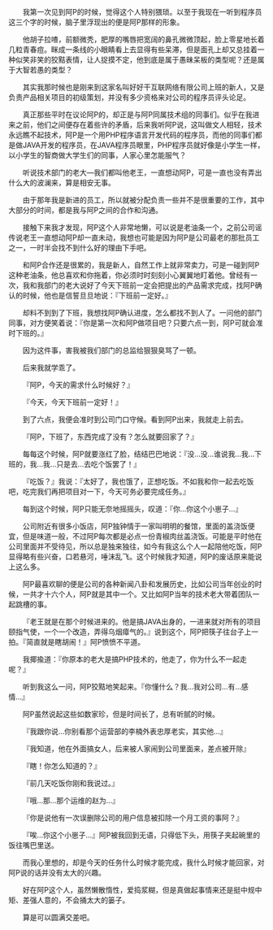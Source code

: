 &emsp;&emsp;我第一次见到阿P的时候，觉得这个人特别猥琐。以至于我现在一听到程序员这三个字的时候，脑子里浮现出的便是阿P那样的形象。

&emsp;&emsp;他胡子拉喳，前额微秃，肥厚的嘴唇把宽阔的鼻孔微微顶起，脸上零星地长着几粒青春痘。眯成一条线的小眼睛看上去显得有些呆滞，但是面孔上却又总挂着一种似笑非笑的狡黠表情，让人捉摸不定，他到底是属于愚昧呆板的类型呢？还是属于大智若愚的类型？

&emsp;&emsp;其实我那时候也是刚来到这家名叫好好干互联网络有限公司上班的新人，又是负责产品相关项目的初级策划，并没有多少资格来对公司的程序员评头论足。

&emsp;&emsp;真正那些平时在议论阿P的，却正是与阿P同属技术组的同事们。似乎在我进来之前，他们之间便存在着些许的矛盾，后来我听阿P说，这叫做文人相轻，技术永远瞧不起技术，阿P是一个用PHP程序语言开发代码的程序员，而他的同事们都是做JAVA开发的程序员，在JAVA程序员眼里，PHP程序员就好像是小学生一样，以小学生的智商做大学生们的同事，人家心里怎能服气？

&emsp;&emsp;听说技术部门的老大—我们都叫他老王，一直想动阿P，可是一直也没有弄出什么大的波澜来，算是相安无事。

&emsp;&emsp;由于那年我是新进的员工，所以就被分配负责一些并不是很重要的工作，其中大部分的时间，都是我与阿P之间的合作和沟通。

&emsp;&emsp;接触下来我才发现，阿P这个人非常地懒，可以说是老油条一个，之前公司谣传说老王一直想动阿P却一直未动，我想也可能是因为阿P是公司最老的那批员工之一，一时半会找不到什么好的理由下手吧。

&emsp;&emsp;和阿P合作还是很累的，我是新人，自然工作上就非常卖力，可是一碰到阿P这种老油条，他总喜欢和你拖着，你必须时时刻刻小心翼翼地盯着他。曾经有一次，我和我部门的老大说好了今天下班前一定会把提出的产品需求完成，找阿P确认的时候，他也是信誓旦旦地说：『下班前一定好。』

&emsp;&emsp;却料不到到了下班，我想找阿P确认进度，怎么都找不到人了。一问他的部门同事，对方便笑着说：『你是第一次和阿P做项目吧？只要六点一到，阿P可就会准时下班的。』

&emsp;&emsp;因为这件事，害我被我们部门的总监给狠狠臭骂了一顿。

&emsp;&emsp;后来我就学乖了。

&emsp;&emsp;『阿P，今天的需求什么时候好？』

&emsp;&emsp;『今天，今天下班前一定好！』

&emsp;&emsp;到了六点，我便会准时到公司门口守候。看到阿P出来，我就走上前去。

&emsp;&emsp;『阿P，下班了，东西完成了没有？怎么就要回家了？』

&emsp;&emsp;每每这个时候，阿P就要涨红了脸，结结巴巴地说：『没…没…谁说我…我…下班的，我…我…只是去…去吃个饭罢了！』

&emsp;&emsp;『吃饭？』我说：『太好了，我也饿了，正想吃饭。不如我和你一起去吃饭吧，吃完我们再把项目对一下，今天可务必要完成任务。』

&emsp;&emsp;每到这个时候，阿P只能无奈地摇摇头，叹道：『你…你这个小崽子…』

&emsp;&emsp;公司附近有很多小饭店，阿P独钟情于一家叫明明的餐馆，里面的盖浇饭便宜，但是味道一般，不过阿P每次都是必点一份青椒肉丝盖浇饭。可能是平时他在公司里面并不受待见，所以总是独来独往，如今有我这么个人一起陪他吃饭，阿P显得略有些兴奋，口若悬河，唾沫乱飞。这个时候我才知道，阿P的废话原来能说上这么多。

&emsp;&emsp;阿P最喜欢聊的便是公司的各种新闻八卦和发展历史，比如公司当年创业的时候，一共才十六个人，阿P就是其中一个。又比如阿P当年的技术老大带着团队一起跳槽的事。

&emsp;&emsp;『老王就是在那个时候进来的。他是搞JAVA出身的，一进来就对所有的项目颐指气使，一个一个改造，弄得乌烟瘴气的。』说到这个，阿P把筷子往台子上一拍。『简直就是瞎胡闹！』阿P愤愤不平道。

&emsp;&emsp;我揶揄道：『你原本的老大是搞PHP技术的，他走了，你为什么不一起走呢？』

&emsp;&emsp;听到我这么一问，阿P狡黠地笑起来。『你懂什么？我…我对公司…有…感情…』

&emsp;&emsp;阿P虽然说起这些如数家珍，但是时间长了，总有听腻的时候。

&emsp;&emsp;『我跟你说…你别看那个运营部的李楠外表忠厚老实，其实他…』

&emsp;&emsp;『我知道，他在外面搞女人，后来被人家闹到公司里面来，差点被开除』

&emsp;&emsp;『瞎！你怎么知道的？』

&emsp;&emsp;『前几天吃饭你刚和我说过。』

&emsp;&emsp;『哦…那…那个运维的赵为…』

&emsp;&emsp;『你是说他有一次误删除公司的用户信息被扣除一个月工资的事阿？』

&emsp;&emsp;『唉…你这个小崽子…』阿P被我回到无语，只得低下头，用筷子夹起碗里的饭往嘴巴里送。

&emsp;&emsp;而我心里想的，却是今天的任务什么时候才能完成，我什么时候才能回家，对阿P说的话并没有太大的兴趣。

&emsp;&emsp;好在阿P这个人，虽然懒散惰性，爱捣浆糊，但是真做起事情来还是挺中规中矩、差强人意的，不会捅太大的篓子。

&emsp;&emsp;算是可以圆满交差吧。 
